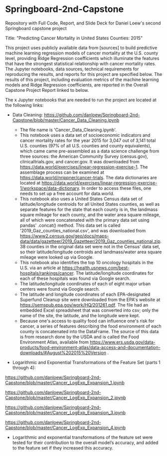 # Springboard-2nd-Capstone
Repository with Full Code, Report, and Slide Deck for Daniel Loew's second Springboard capstone project

Title: "Predicting Cancer Mortality in United States Counties: 2015"

This project uses publicly available data from [sources] to build predictive machine learning regression models of cancer mortality at the U.S. county level, providing Ridge  Regression coefficients which illuminate the features that have the strongest statistical relationship with cancer mortality rates. The Jupyter notebooks, data sources, technical requirements for reproducing the results, and reports for this project are specified below. The results of this project, including evaluation metrics of the machine learning models and Ridge Regression coefficients, are reported in the Overall Capstone Project Report linked to below.

The x Jupyter notebooks that are needed to run the project are located at the following links:

- Data Cleaning:
  https://github.com/danloew/Springboard-2nd-Capstone/blob/master/Cancer_Data_Cleaning.ipynb
  
  - The file name is 'Cancer_Data_Cleaning.ipynb'.
  - This notebook uses a data set of socioeconomic indicators and cancer mortality rates for the year 2015 for 3,047 out of 3,141 total U.S. counties (97%    of all U.S. counties and county equivalents), which came came pre-assembled as a data science challenge from three sources: the American Community Survey (census.gov), clinicaltrials.gov, and cancer.gov. It was downloaded from https://data.world/exercises/linear-regression-exercise-1​. The assemblage process can be examined at ​https://data.world/nrippner/cancer-trials​. The data dictionaries are located at https://data.world/exercises/linear-regression-exercise-1/workspace/data-dictionary​. In order to access these files, one needs to set up a free account for data.world.
  - This notebook also uses a United States Census data set of latitude/longitude centroids for all United States counties, as well as separate features for the state that each county is in, the landmass square mileage for each county, and the water area square mileage, all of which were concatenated with the primary data set using pandas' .concat() method. This data set is called '2019_Gaz_counties_national.csv', and was downloaded from https://www2.census.gov/geo/docs/maps-data/data/gazetteer/2019_Gazetteer/2019_Gaz_counties_national.zip. 38 counties in the original data set were not in the Census' data set, so their latitude/longitude centroids and landmass/water area square mileage were looked up via Google.
  - This notebook also identifies the top 10 oncology hospitals in the U.S. via an article at https://health.usnews.com/best-hospitals/rankings/cancer. The latitude/longitude coordinates for each of these hospitals was found via Google search.
  - The latitude/longitude coordinates of each of eight major urban centers were found via Google search.
  - The latitude and longitude coordinates of each EPA-designated Superfund Cleanup site were downloaded from the EPA's website at https://semspub.epa.gov/work/HQ/201261.pdf. The file had an embedded Excel spreadsheet that was converted into csv; only the name of the site, the latitude, and the longitude were kept.
  - Because one's access to quality food can influence one's risk for cancer, a series of features describing the food environment of each county is concatenated into the DataFrame. The source of this data is from research done by the USDA and is called the Food Environment Atlas, available from https://www.ers.usda.gov/data-products/food-environment-atlas/data-access-and-documentation-downloads/#August%202015%20Version .
  
 - Logarithmic and Exponential Transformations of the Feature Set (parts 1 through 4):
 
 https://github.com/danloew/Springboard-2nd-Capstone/blob/master/Cancer_LogExp_Expansion_1.ipynb
 
 https://github.com/danloew/Springboard-2nd-Capstone/blob/master/Cancer_LogExp_Expansion_2.ipynb
 
 https://github.com/danloew/Springboard-2nd-Capstone/blob/master/Cancer_LogExp_Expansion_3.ipynb
 
 https://github.com/danloew/Springboard-2nd-Capstone/blob/master/Cancer_LogExp_Expansion_4.ipynb
 
   - Logarithmic and exponential transformations of the feature set were tested for their contribution to the overall model’s accuracy, and added to the feature set if they increased this accuracy. 

